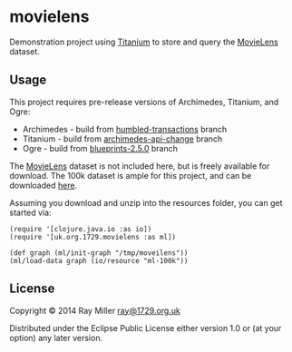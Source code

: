 # movielens

Demonstration project using [Titanium](https://github.com/clojurewerkz/titanium) to store
and query the [MovieLens](http://grouplens.org/datasets/movielens/) dataset.

## Usage

This project requires pre-release versions of Archimedes, Titanium, and Ogre:

* Archimedes - build from [humbled-transactions](https://github.com/clojurewerkz/archimedes/tree/humbled-transactions) branch
* Titanium - build from [archimedes-api-change](https://github.com/clojurewerkz/titanium/tree/archimedes-api-change) branch
* Ogre - build from [blueprints-2.5.0](https://github.com/clojurewerkz/ogre/tree/blueprints-2.5.0) branch

The [MovieLens](http://grouplens.org/datasets/movielens/) dataset is not included here, but is freely available for
download. The 100k dataset is ample for this project, and can be downloaded [here](http://files.grouplens.org/datasets/movielens/ml-100k.zip).

Assuming you download and unzip into the resources folder, you can get started via:

    (require '[clojure.java.io :as io])
    (require '[uk.org.1729.movielens :as ml])
    
    (def graph (ml/init-graph "/tmp/moveilens"))
    (ml/load-data graph (io/resource "ml-100k"))

## License

Copyright © 2014 Ray Miller <ray@1729.org.uk>

Distributed under the Eclipse Public License either version 1.0 or (at
your option) any later version.
